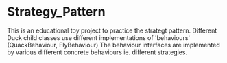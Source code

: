 # Strategy_Pattern

This is an educational toy project to practice the strategt pattern.
Different Duck child classes use different implementations of 'behaviours' (QuackBehaviour, FlyBehaviour)
The behaviour interfaces are implemented by various different concrete behaviours ie. different strategies.